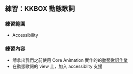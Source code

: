 練習：KKBOX 動態歌詞
--------------------

### 練習範圍

- Accessibility

### 練習內容

- 請拿出我們之前使用 Core Animation 實作的的[動態歌詞作業](../core_animation/practice_rolling_lyrics.md)
- 在動態歌詞的 view 上，加入 accessiblity 支援
